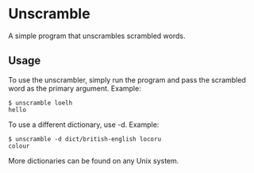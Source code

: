 # Unscramble

A simple program that unscrambles scrambled words.

## Usage

To use the unscrambler, simply run the program and pass the scrambled word as the primary argument. Example:

```console
$ unscramble loelh
hello
```

To use a different dictionary, use -d. Example:

```console
$ unscramble -d dict/british-english locoru
colour
```

More dictionaries can be found on any Unix system.
